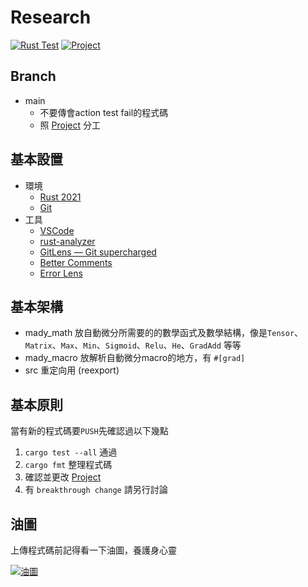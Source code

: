 # Research

[![Rust Test](https://github.com/MDResearch/research/actions/workflows/rust.yml/badge.svg)](https://github.com/MDResearch/research/actions/workflows/rust.yml) [![Project](https://img.shields.io/badge/Project-WIP-brightgreen)](https://github.com/orgs/MDResearch/projects/3)



## Branch

- main 
    - 不要傳會action test fail的程式碼
    - 照 [Project](https://github.com/orgs/MDResearch/projects/3) 分工

## 基本設置

- 環境
    - [Rust 2021](https://www.rust-lang.org/tools/install)
    - [Git](https://git-scm.com/)
- 工具
    - [VSCode](https://code.visualstudio.com)
    - [rust-analyzer](https://marketplace.visualstudio.com/items?itemName=matklad.rust-analyzer)
    - [GitLens — Git supercharged](https://marketplace.visualstudio.com/items?itemName=eamodio.gitlens)
    - [Better Comments](https://marketplace.visualstudio.com/items?itemName=aaron-bond.better-comments)
    - [Error Lens](https://marketplace.visualstudio.com/items?itemName=usernamehw.errorlens)

## 基本架構

- mady_math
    放自動微分所需要的的數學函式及數學結構，像是`Tensor`、`Matrix`、`Max`、`Min`、`Sigmoid`、`Relu`、`He`、`GradAdd` 等等
- mady_macro
    放解析自動微分macro的地方，有 `#[grad]`
- src
    重定向用 (reexport)

## 基本原則

當有新的程式碼要`PUSH`先確認過以下幾點
1. `cargo test --all` 通過
2. `cargo fmt` 整理程式碼
3. 確認並更改 [Project](https://github.com/orgs/MDResearch/projects/3)
4. 有 `breakthrough change` 請另行討論


## 油圖

上傳程式碼前記得看一下油圖，養護身心靈

[![油圖](https://pixiv.cat/83554234-2.png)](https://www.pixiv.net/artworks/83554234)
